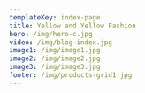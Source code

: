 ```yaml
---
templateKey: index-page
title: Yellow and Yellow Fashion
hero: /img/hero-c.jpg
video: /img/blog-index.jpg
image1: /img/image1.jpg
image2: /img/image2.jpg
image3: /img/image3.jpg
footer: /img/products-grid1.jpg
---
```


